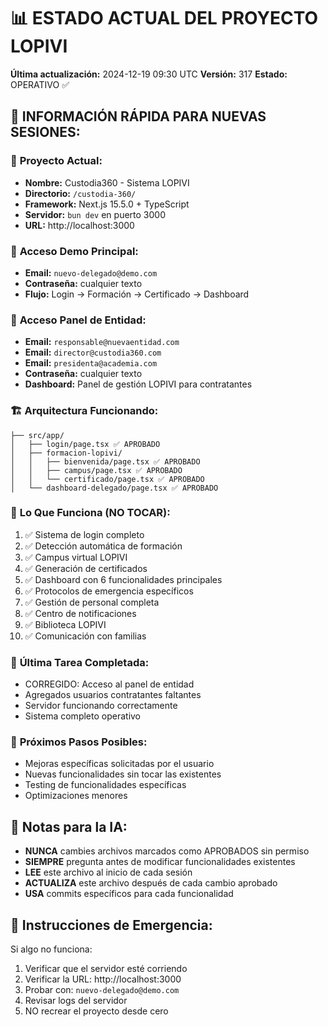 # 📊 ESTADO ACTUAL DEL PROYECTO LOPIVI

**Última actualización:** 2024-12-19 09:30 UTC
**Versión:** 317
**Estado:** OPERATIVO ✅

## 🎯 INFORMACIÓN RÁPIDA PARA NUEVAS SESIONES:

### 📂 **Proyecto Actual:**
- **Nombre:** Custodia360 - Sistema LOPIVI
- **Directorio:** `/custodia-360/`
- **Framework:** Next.js 15.5.0 + TypeScript
- **Servidor:** `bun dev` en puerto 3000
- **URL:** http://localhost:3000

### 🔑 **Acceso Demo Principal:**
- **Email:** `nuevo-delegado@demo.com`
- **Contraseña:** cualquier texto
- **Flujo:** Login → Formación → Certificado → Dashboard

### 🏢 **Acceso Panel de Entidad:**
- **Email:** `responsable@nuevaentidad.com`
- **Email:** `director@custodia360.com`
- **Email:** `presidenta@academia.com`
- **Contraseña:** cualquier texto
- **Dashboard:** Panel de gestión LOPIVI para contratantes

### 🏗️ **Arquitectura Funcionando:**
```
├── src/app/
│   ├── login/page.tsx ✅ APROBADO
│   ├── formacion-lopivi/
│   │   ├── bienvenida/page.tsx ✅ APROBADO
│   │   ├── campus/page.tsx ✅ APROBADO
│   │   └── certificado/page.tsx ✅ APROBADO
│   └── dashboard-delegado/page.tsx ✅ APROBADO
```

### 🎯 **Lo Que Funciona (NO TOCAR):**
1. ✅ Sistema de login completo
2. ✅ Detección automática de formación
3. ✅ Campus virtual LOPIVI
4. ✅ Generación de certificados
5. ✅ Dashboard con 6 funcionalidades principales
6. ✅ Protocolos de emergencia específicos
7. ✅ Gestión de personal completa
8. ✅ Centro de notificaciones
9. ✅ Biblioteca LOPIVI
10. ✅ Comunicación con familias

### 🚧 **Última Tarea Completada:**
- CORREGIDO: Acceso al panel de entidad
- Agregados usuarios contratantes faltantes
- Servidor funcionando correctamente
- Sistema completo operativo

### 🎯 **Próximos Pasos Posibles:**
- Mejoras específicas solicitadas por el usuario
- Nuevas funcionalidades sin tocar las existentes
- Testing de funcionalidades específicas
- Optimizaciones menores

## 📝 **Notas para la IA:**
- **NUNCA** cambies archivos marcados como APROBADOS sin permiso
- **SIEMPRE** pregunta antes de modificar funcionalidades existentes
- **LEE** este archivo al inicio de cada sesión
- **ACTUALIZA** este archivo después de cada cambio aprobado
- **USA** commits específicos para cada funcionalidad

## 🚨 **Instrucciones de Emergencia:**
Si algo no funciona:
1. Verificar que el servidor esté corriendo
2. Verificar la URL: http://localhost:3000
3. Probar con: `nuevo-delegado@demo.com`
4. Revisar logs del servidor
5. NO recrear el proyecto desde cero
